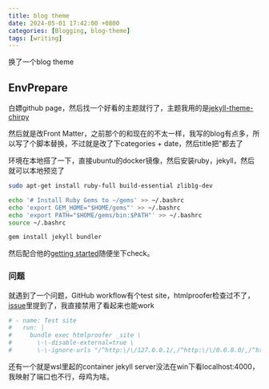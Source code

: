 ```yaml
---
title: blog theme
date: 2024-05-01 17:42:00 +0800
categories: [Blogging, blog-theme]
tags: [writing]
---
```


换了一个blog theme

## EnvPrepare

白嫖github page，然后找一个好看的主题就行了，主题我用的是[jekyll-theme-chirpy](https://github.com/cotes2020/jekyll-theme-chirpy/)

然后就是改Front Matter，之前那个的和现在的不太一样，我写的blog有点多，所以写了个脚本替换，不过就是改了下categories + date，然后title把"都去了

环境在本地搭了一下，直接ubuntu的docker镜像，然后安装ruby，jekyll，然后就可以本地预览了

```bash
sudo apt-get install ruby-full build-essential zlib1g-dev

echo '# Install Ruby Gems to ~/gems' >> ~/.bashrc
echo 'export GEM_HOME="$HOME/gems"' >> ~/.bashrc
echo 'export PATH="$HOME/gems/bin:$PATH"' >> ~/.bashrc
source ~/.bashrc

gem install jekyll bundler
```

然后配合他的[getting started](https://chirpy.cotes.page/posts/getting-started/)随便坐下check。

### 问题

就遇到了一个问题，GitHub workflow有个test site，htmlproofer检查过不了，[issue](https://github.com/cotes2020/jekyll-theme-chirpy/issues/1403)里提到了，我直接禁用了看起来也能work

```bash
# - name: Test site
#   run: |
#     bundle exec htmlproofer _site \
#       \-\-disable-external=true \
#       \-\-ignore-urls "/^http:\/\/127.0.0.1/,/^http:\/\/0.0.0.0/,/^http:\/\/localhost/"
```

还有一个就是wsl里起的container jekyll server没法在win下看localhost:4000，我映射了端口也不行，母鸡为啥。
